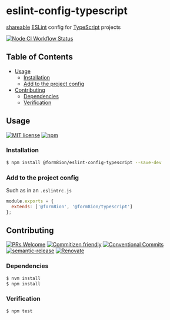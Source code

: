 # eslint-config-typescript

[shareable](https://eslint.org/docs/developer-guide/shareable-configs#shareable-configs)
[ESLint](https://eslint.org) config for
[TypeScript](https://www.typescriptlang.org/) projects

<!--status-badges start -->

[![Node CI Workflow Status][github-actions-ci-badge]][github-actions-ci-link]

<!--status-badges end -->

## Table of Contents

* [Usage](#usage)
  * [Installation](#installation)
  * [Add to the project config](#add-to-the-project-config)
* [Contributing](#contributing)
  * [Dependencies](#dependencies)
  * [Verification](#verification)

## Usage

<!--consumer-badges start -->

[![MIT license][license-badge]][license-link]
[![npm][npm-badge]][npm-link]

<!--consumer-badges end -->

### Installation

```sh
$ npm install @form8ion/eslint-config-typescript --save-dev
```

### Add to the project config

Such as in an `.eslintrc.js`

```js
module.exports = {
  extends: ['@form8ion', '@form8ion/typescript']
};
```

## Contributing

<!--contribution-badges start -->

[![PRs Welcome][PRs-badge]][PRs-link]
[![Commitizen friendly][commitizen-badge]][commitizen-link]
[![Conventional Commits][commit-convention-badge]][commit-convention-link]
[![semantic-release][semantic-release-badge]][semantic-release-link]
[![Renovate][renovate-badge]][renovate-link]

<!--contribution-badges end -->

### Dependencies

```sh
$ nvm install
$ npm install
```

### Verification

```sh
$ npm test
```

[PRs-link]: http://makeapullrequest.com

[PRs-badge]: https://img.shields.io/badge/PRs-welcome-brightgreen.svg

[commitizen-link]: http://commitizen.github.io/cz-cli/

[commitizen-badge]: https://img.shields.io/badge/commitizen-friendly-brightgreen.svg

[commit-convention-link]: https://conventionalcommits.org

[commit-convention-badge]: https://img.shields.io/badge/Conventional%20Commits-1.0.0-yellow.svg

[semantic-release-link]: https://github.com/semantic-release/semantic-release

[semantic-release-badge]: https://img.shields.io/badge/%20%20%F0%9F%93%A6%F0%9F%9A%80-semantic--release-e10079.svg

[renovate-link]: https://renovatebot.com

[renovate-badge]: https://img.shields.io/badge/renovate-enabled-brightgreen.svg?logo=renovatebot

[github-actions-ci-link]: https://github.com/form8ion/eslint-config-typescript/actions?query=workflow%3A%22Node.js+CI%22+branch%3Amaster

[github-actions-ci-badge]: https://github.com/form8ion/eslint-config-typescript/workflows/Node.js%20CI/badge.svg

[license-link]: LICENSE

[license-badge]: https://img.shields.io/github/license/form8ion/eslint-config-typescript.svg

[npm-link]: https://www.npmjs.com/package/@form8ion/eslint-config-typescript

[npm-badge]: https://img.shields.io/npm/v/@form8ion/eslint-config-typescript.svg
